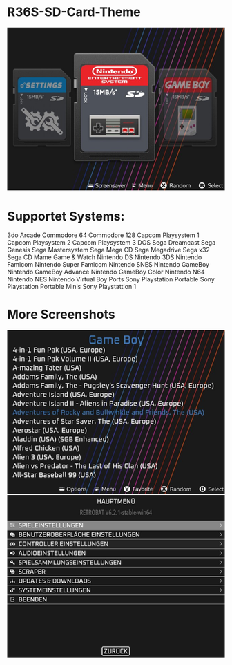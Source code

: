 # R36S-SD-Card-Theme

<img src="https://github.com/Maik-M17/R36S-SD-Card-Theme/blob/main/preview-1.jpg">

# Supportet Systems:
3do
Arcade
Commodore 64
Commodore 128
Capcom Playsystem 1
Capcom Playsystem 2
Capcom Playsystem 3
DOS
Sega Dreamcast
Sega Genesis
Sega Mastersystem
Sega Mega CD
Sega Megadrive
Sega x32
Sega CD
Mame
Game & Watch
Nintendo DS
Nintendo 3DS
Nintendo Famicom
Nintendo Super Famicom
Nintendo SNES
Nintendo GameBoy
Nintendo GameBoy Advance
Nintendo GameBoy Color
Nintendo N64
Nintendo NES
Nintendo Virtual Boy
Ports
Sony Playstation Portable
Sony Playstation Portable Minis
Sony Playstattion 1

# More Screenshots
<img src="https://github.com/Maik-M17/R36S-SD-Card-Theme/blob/main/preview-2.jpg">

<img src="https://github.com/Maik-M17/R36S-SD-Card-Theme/blob/main/preview-3.jpg">
